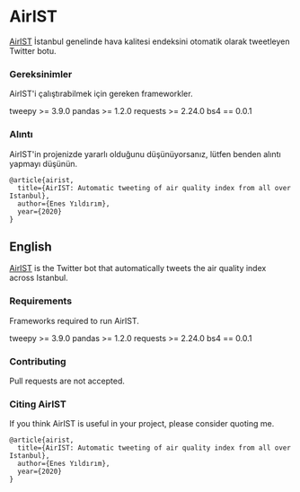 # AirIST

[AirIST](https://twitter.com/BotAirIST) İstanbul genelinde hava kalitesi endeksini otomatik olarak tweetleyen Twitter botu.

### Gereksinimler

AirIST'i çalıştırabilmek için gereken frameworkler.

tweepy >= 3.9.0
pandas >= 1.2.0
requests >= 2.24.0
bs4 == 0.0.1

### Alıntı
AirIST'in projenizde yararlı olduğunu düşünüyorsanız, lütfen benden alıntı yapmayı düşünün.

    @article{airist,
      title={AirIST: Automatic tweeting of air quality index from all over Istanbul},
      author={Enes Yıldırım},
      year={2020}
    }

## **English**

[AirIST](https://twitter.com/BotAirIST) is the Twitter bot that automatically tweets the air quality index across Istanbul.

### Requirements

Frameworks required to run AirIST.

tweepy >= 3.9.0
pandas >= 1.2.0
requests >= 2.24.0
bs4 == 0.0.1

### Contributing

Pull requests are not accepted.

### Citing AirIST
If you think AirIST is useful in your project, please consider quoting me.

    @article{airist,
      title={AirIST: Automatic tweeting of air quality index from all over Istanbul},
      author={Enes Yıldırım},
      year={2020}
    }

